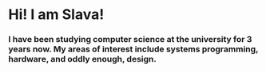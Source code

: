 <p align="center">
  <h1>Hi! I am Slava!</b><br>
  <h3>I have been studying computer science at the university for 3 years now. My areas of interest include systems programming, hardware, and oddly enough, design.</h3>
</p>
